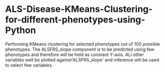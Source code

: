# ALS-Disease-KMeans-Clustering-for-different-phenotypes-using-Python
Performing KMeans clustering for selected phenotypes out of 100 possible phenotypes. 
The ALSFRS_slope component is to be predicted using few phenotypes and therefore will be held as constant Y-axis. ALl other variables well be plotted against'ALSFRS_slope' and inference will be used to select few variables. 

